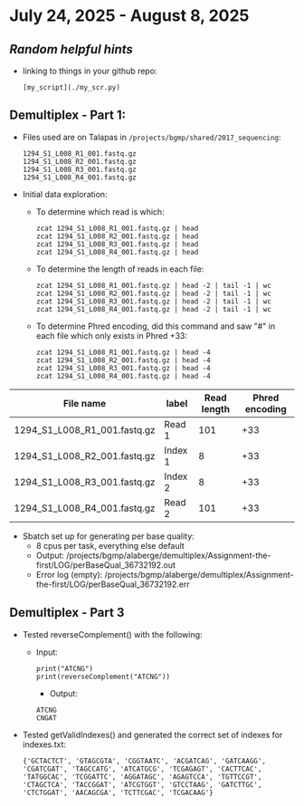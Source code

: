 # July 24, 2025 - August 8, 2025

## *Random helpful hints*
  - linking to things in your github repo:
    ```
    [my_script](./my_scr.py)
    ```

## Demultiplex - Part 1:

- Files used are on Talapas in ``` /projects/bgmp/shared/2017_sequencing ```:
  ```
  1294_S1_L008_R1_001.fastq.gz
  1294_S1_L008_R2_001.fastq.gz
  1294_S1_L008_R3_001.fastq.gz
  1294_S1_L008_R4_001.fastq.gz
  ```
  
- Initial data exploration:
    - To determine which read is which:
      ```
      zcat 1294_S1_L008_R1_001.fastq.gz | head
      zcat 1294_S1_L008_R2_001.fastq.gz | head
      zcat 1294_S1_L008_R3_001.fastq.gz | head
      zcat 1294_S1_L008_R4_001.fastq.gz | head
      ```
    - To determine the length of reads in each file:
      ```
      zcat 1294_S1_L008_R1_001.fastq.gz | head -2 | tail -1 | wc
      zcat 1294_S1_L008_R2_001.fastq.gz | head -2 | tail -1 | wc
      zcat 1294_S1_L008_R3_001.fastq.gz | head -2 | tail -1 | wc
      zcat 1294_S1_L008_R4_001.fastq.gz | head -2 | tail -1 | wc
      ```
    - To determine Phred encoding, did this command and saw "#" in each file which only exists in Phred +33:
      ```
      zcat 1294_S1_L008_R1_001.fastq.gz | head -4
      zcat 1294_S1_L008_R2_001.fastq.gz | head -4
      zcat 1294_S1_L008_R3_001.fastq.gz | head -4
      zcat 1294_S1_L008_R4_001.fastq.gz | head -4
      ```

| File name | label | Read length | Phred encoding |
|---|---|---|---|
| 1294_S1_L008_R1_001.fastq.gz | Read 1 | 101 | +33 |
| 1294_S1_L008_R2_001.fastq.gz | Index 1 | 8 | +33 |
| 1294_S1_L008_R3_001.fastq.gz | Index 2  | 8 | +33 |
| 1294_S1_L008_R4_001.fastq.gz | Read 2 | 101 | +33 |

- Sbatch set up for generating per base quality:
    - 8 cpus per task, everything else default
    - Output: /projects/bgmp/alaberge/demultiplex/Assignment-the-first/LOG/perBaseQual_36732192.out
    - Error log (empty): /projects/bgmp/alaberge/demultiplex/Assignment-the-first/LOG/perBaseQual_36732192.err

## Demultiplex - Part 3

- Tested reverseComplement() with the following: 
    - Input:

      ```    
      print("ATCNG")
      print(reverseComplement("ATCNG"))
      ```

      - Output: 
      ```
      ATCNG
      CNGAT
      ```
- Tested getValidIndexes() and generated the correct set of indexes for indexes.txt:
  ```
  {'GCTACTCT', 'GTAGCGTA', 'CGGTAATC', 'ACGATCAG', 'GATCAAGG', 'CGATCGAT', 'TAGCCATG', 'ATCATGCG', 'TCGAGAGT', 'CACTTCAC', 'TATGGCAC', 'TCGGATTC', 'AGGATAGC', 'AGAGTCCA', 'TGTTCCGT', 'CTAGCTCA', 'TACCGGAT', 'ATCGTGGT', 'GTCCTAAG', 'GATCTTGC', 'CTCTGGAT', 'AACAGCGA', 'TCTTCGAC', 'TCGACAAG'}
  ```
